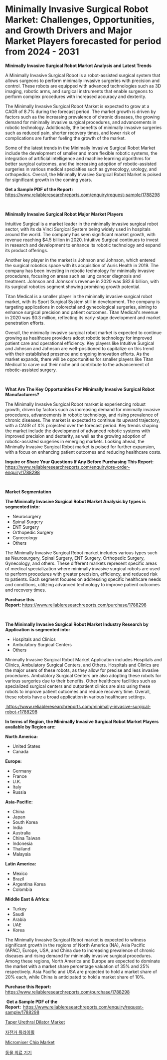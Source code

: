 <p><h1>Minimally Invasive Surgical Robot Market: Challenges, Opportunities, and Growth Drivers and Major Market Players forecasted for period from 2024 - 2031</h1></p><p><strong>Minimally Invasive Surgical Robot Market Analysis and Latest Trends</strong></p>
<p><p>A Minimally Invasive Surgical Robot is a robot-assisted surgical system that allows surgeons to perform minimally invasive surgeries with precision and control. These robots are equipped with advanced technologies such as 3D imaging, robotic arms, and surgical instruments that enable surgeons to perform complex procedures with increased accuracy and dexterity.</p><p>The Minimally Invasive Surgical Robot Market is expected to grow at a CAGR of 8.7% during the forecast period. The market growth is driven by factors such as the increasing prevalence of chronic diseases, the growing demand for minimally invasive surgical procedures, and advancements in robotic technology. Additionally, the benefits of minimally invasive surgeries such as reduced pain, shorter recovery times, and lower risk of complications are further fueling the growth of the market.</p><p>Some of the latest trends in the Minimally Invasive Surgical Robot Market include the development of smaller and more flexible robotic systems, the integration of artificial intelligence and machine learning algorithms for better surgical outcomes, and the increasing adoption of robotic-assisted surgeries in various medical specialties such as gynecology, urology, and orthopedics. Overall, the Minimally Invasive Surgical Robot Market is poised for significant growth in the coming years.</p></p>
<p><strong>Get a Sample PDF of the Report:&nbsp;</strong> <a href="https://www.reliableresearchreports.com/enquiry/request-sample/1788298">https://www.reliableresearchreports.com/enquiry/request-sample/1788298</a></p>
<p>&nbsp;</p>
<p><strong>Minimally Invasive Surgical Robot Major Market Players</strong></p>
<p><p>Intuitive Surgical is a market leader in the minimally invasive surgical robot sector, with its da Vinci Surgical System being widely used in hospitals around the world. The company has seen significant market growth, with revenue reaching $4.5 billion in 2020. Intuitive Surgical continues to invest in research and development to enhance its robotic technology and expand its product offerings.</p><p>Another key player in the market is Johnson and Johnson, which entered the surgical robotics space with its acquisition of Auris Health in 2019. The company has been investing in robotic technology for minimally invasive procedures, focusing on areas such as lung cancer diagnosis and treatment. Johnson and Johnson's revenue in 2020 was $82.6 billion, with its surgical robotics segment showing promising growth potential.</p><p>Titan Medical is a smaller player in the minimally invasive surgical robot market, with its Sport Surgical System still in development. The company is targeting applications in colorectal and gynecological surgeries, aiming to enhance surgical precision and patient outcomes. Titan Medical's revenue in 2020 was $0.3 million, reflecting its early-stage development and market penetration efforts.</p><p>Overall, the minimally invasive surgical robot market is expected to continue growing as healthcare providers adopt robotic technology for improved patient care and operational efficiency. Key players like Intuitive Surgical and Johnson and Johnson are well-positioned to capitalize on this trend with their established presence and ongoing innovation efforts. As the market expands, there will be opportunities for smaller players like Titan Medical to carve out their niche and contribute to the advancement of robotic-assisted surgery.</p></p>
<p>&nbsp;</p>
<p><strong>What Are The Key Opportunities For Minimally Invasive Surgical Robot Manufacturers?</strong></p>
<p><p>The Minimally Invasive Surgical Robot market is experiencing robust growth, driven by factors such as increasing demand for minimally invasive procedures, advancements in robotic technology, and rising prevalence of chronic diseases. The market is expected to continue its upward trajectory, with a CAGR of X% projected over the forecast period. Key trends shaping the market include the development of advanced robotic systems with improved precision and dexterity, as well as the growing adoption of robotic-assisted surgeries in emerging markets. Looking ahead, the Minimally Invasive Surgical Robot market is poised for further expansion, with a focus on enhancing patient outcomes and reducing healthcare costs.</p></p>
<p><strong>Inquire or Share Your Questions If Any Before Purchasing This Report:</strong> <a href="https://www.reliableresearchreports.com/enquiry/pre-order-enquiry/1788298">https://www.reliableresearchreports.com/enquiry/pre-order-enquiry/1788298</a></p>
<p>&nbsp;</p>
<p><strong>Market Segmentation</strong></p>
<p><strong>The Minimally Invasive Surgical Robot Market Analysis by types is segmented into:</strong></p>
<p><ul><li>Neurosurgery</li><li>Spinal Surgery</li><li>ENT Surgery</li><li>Orthopedic Surgery</li><li>Gynecology</li><li>Others</li></ul></p>
<p><p>The Minimally Invasive Surgical Robot market includes various types such as Neurosurgery, Spinal Surgery, ENT Surgery, Orthopedic Surgery, Gynecology, and others. These different markets represent specific areas of medical specialization where minimally invasive surgical robots are used to perform procedures with greater precision, efficiency, and reduced risk to patients. Each segment focuses on addressing specific healthcare needs and conditions, utilizing advanced technology to improve patient outcomes and recovery times.</p></p>
<p><strong>Purchase this Report:&nbsp;</strong><a href="https://www.reliableresearchreports.com/purchase/1788298">https://www.reliableresearchreports.com/purchase/1788298</a></p>
<p>&nbsp;</p>
<p><strong>The Minimally Invasive Surgical Robot Market Industry Research by Application is segmented into:</strong></p>
<p><ul><li>Hospitals and Clinics</li><li>Ambulatory Surgical Centers</li><li>Others</li></ul></p>
<p><p>Minimally Invasive Surgical Robot Market Application includes Hospitals and Clinics, Ambulatory Surgical Centers, and Others. Hospitals and Clinics are the major users of these robots, as they allow for precise and less invasive procedures. Ambulatory Surgical Centers are also adopting these robots for various surgeries due to their benefits. Other healthcare facilities such as specialized surgical centers and outpatient clinics are also using these robots to improve patient outcomes and reduce recovery time. Overall, these robots have a broad application in various healthcare settings.</p></p>
<p><a href="https://www.reliableresearchreports.com/minimally-invasive-surgical-robot-r1788298">&nbsp;https://www.reliableresearchreports.com/minimally-invasive-surgical-robot-r1788298</a></p>
<p><strong>In terms of Region, the Minimally Invasive Surgical Robot Market Players available by Region are:</strong></p>
<p>
    <p> <strong> North America: </strong>
        <ul>
            <li>United States</li>
            <li>Canada</li>
        </ul>
        </p> 
    <p> <strong> Europe: </strong>
        <ul>
            <li>Germany</li>
            <li>France</li>
            <li>U.K.</li>
            <li>Italy</li>
            <li>Russia</li>
        </ul>
        </p> 
    <p> <strong> Asia-Pacific: </strong>
        <ul>
            <li>China</li>
            <li>Japan</li>
            <li>South Korea</li>
            <li>India</li>
            <li>Australia</li>
            <li>China Taiwan</li>
            <li>Indonesia</li>
            <li>Thailand</li>
            <li>Malaysia</li>
        </ul>
        </p> 
    <p> <strong> Latin America: </strong>
        <ul>
            <li>Mexico</li>
            <li>Brazil</li>
            <li>Argentina Korea</li>
            <li>Colombia</li>
        </ul>
        </p> 
    <p> <strong> Middle East & Africa: </strong>
        <ul>
            <li>Turkey</li>
            <li>Saudi</li>
            <li>Arabia</li>
            <li>UAE</li>
            <li>Korea</li>
        </ul>
    </p>
    </p>
<p><p>The Minimally Invasive Surgical Robot market is expected to witness significant growth in the regions of North America (NA), Asia Pacific (APAC), Europe, USA, and China due to increasing prevalence of chronic diseases and rising demand for minimally invasive surgical procedures. Among these regions, North America and Europe are expected to dominate the market with a market share percentage valuation of 35% and 25% respectively. Asia Pacific and USA are projected to hold a market share of 20% each, while China is anticipated to hold a market share of 10%.</p></p>
<p><strong>Purchase this Report: </strong><a href="https://www.reliableresearchreports.com/purchase/1788298">https://www.reliableresearchreports.com/purchase/1788298</a></p>
<p>&nbsp;<strong>Get a Sample PDF of the Report:&nbsp;&nbsp;</strong><a href="https://www.reliableresearchreports.com/enquiry/request-sample/1788298">https://www.reliableresearchreports.com/enquiry/request-sample/1788298</a></p>
<p><strong></strong></p>
<p><p><a href="https://github.com/wusalecollins540tpqoz/Market-Research-Report-List-2/blob/main/taper-urethral-dilator-market.md">Taper Urethral Dilator Market</a></p><p><a href="https://github.com/valroy852/Market-Research-Report-List-1/blob/main/802628846848.md">자전거 플라이휠</a></p><p><a href="https://github.com/kathiaseamanalvaradovlprc2h/Market-Research-Report-List-2/blob/main/micromixer-chip-market.md">Micromixer Chip Market</a></p><p><a href="https://github.com/royErdmtyan906778/Market-Research-Report-List-1/blob/main/670228246847.md">동물 의료 기기</a></p></p>